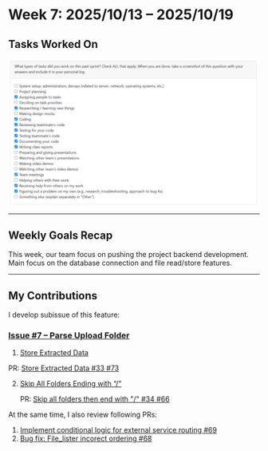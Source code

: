 # Week 7: 2025/10/13 – 2025/10/19

## Tasks Worked On
![Week7 Project Log](img/Week7.png)

---

## Weekly Goals Recap
This week, our team focus on pushing the project backend development.
Main focus on the database connection and file read/store features.

---

## My Contributions

I develop subissue of this feature:
### [Issue #7 – Parse Upload Folder](https://github.com/COSC-499-W2025/capstone-project-team-9/issues/7#issue-3496337875)
1. [Store Extracted Data](https://github.com/COSC-499-W2025/capstone-project-team-9/issues/33)
   
  PR: [Store Extracted Data #33 #73](https://github.com/COSC-499-W2025/capstone-project-team-9/pull/73)

2. [Skip All Folders Ending with “/”](https://github.com/COSC-499-W2025/capstone-project-team-9/issues/34)
   
   PR: [Skip all folders then end with "/" #34 #66](https://github.com/COSC-499-W2025/capstone-project-team-9/pull/66)

At the same time, I also review following PRs:
1. [Implement conditional logic for external service routing #69](https://github.com/COSC-499-W2025/capstone-project-team-9/pull/69)
2. [Bug fix: File_lister incorect ordering #68](https://github.com/COSC-499-W2025/capstone-project-team-9/pull/68)
